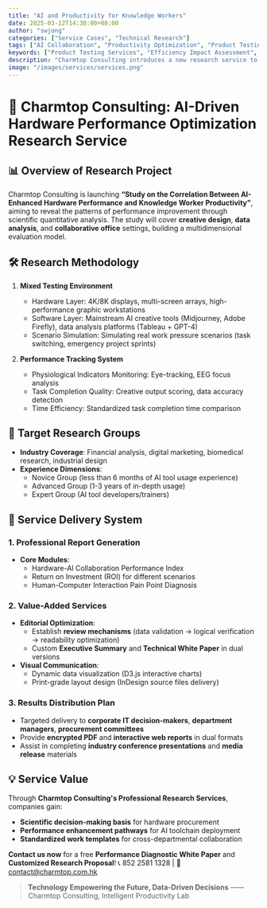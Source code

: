 ```yaml
---
title: "AI and Productivity for Knowledge Workers"
date: 2025-03-12T14:30:00+08:00
author: "swjong"
categories: ["Service Cases", "Technical Research"]
tags: ["AI Collaboration", "Productivity Optimization", "Product Testing", "Workflow Analysis", "Knowledge Workers"]
keywords: ["Product Testing Services", "Efficiency Impact Assessment", "High-Resolution External Displays", "AI-Enhanced Workflow", "Creative Collaboration Tools"]
description: "Charmtop Consulting introduces a new research service to evaluate the synergistic effects of AI tools and hardware upgrades on the productivity of knowledge workers, providing professional reports and visual solutions."
image: "/images/services/services.png"
---
```


# 🌟 Charmtop Consulting: AI-Driven Hardware Performance Optimization Research Service

## 📊 Overview of Research Project
Charmtop Consulting is launching **“Study on the Correlation Between AI-Enhanced Hardware Performance and Knowledge Worker Productivity”**, aiming to reveal the patterns of performance improvement through scientific quantitative analysis. The study will cover **creative design**, **data analysis**, and **collaborative office** settings, building a multidimensional evaluation model.

## 🛠️ Research Methodology
1. **Mixed Testing Environment**
   - Hardware Layer: 4K/8K displays, multi-screen arrays, high-performance graphic workstations
   - Software Layer: Mainstream AI creative tools (Midjourney, Adobe Firefly), data analysis platforms (Tableau + GPT-4)
   - Scenario Simulation: Simulating real work pressure scenarios (task switching, emergency project sprints)

2. **Performance Tracking System**
   - Physiological Indicators Monitoring: Eye-tracking, EEG focus analysis
   - Task Completion Quality: Creative output scoring, data accuracy detection
   - Time Efficiency: Standardized task completion time comparison

## 👥 Target Research Groups
- **Industry Coverage**: Financial analysis, digital marketing, biomedical research, industrial design
- **Experience Dimensions**:
  - Novice Group (less than 6 months of AI tool usage experience)
  - Advanced Group (1-3 years of in-depth usage)
  - Expert Group (AI tool developers/trainers)

## 📝 Service Delivery System
### 1. Professional Report Generation
- **Core Modules**:
  - Hardware-AI Collaboration Performance Index
  - Return on Investment (ROI) for different scenarios
  - Human-Computer Interaction Pain Point Diagnosis

### 2. Value-Added Services
- **Editorial Optimization**:
  - Establish **review mechanisms** (data validation → logical verification → readability optimization)
  - Custom **Executive Summary** and **Technical White Paper** in dual versions
- **Visual Communication**:
  - Dynamic data visualization (D3.js interactive charts)
  - Print-grade layout design (InDesign source files delivery)

### 3. Results Distribution Plan
- Targeted delivery to **corporate IT decision-makers**, **department managers**, **procurement committees**
- Provide **encrypted PDF** and **interactive web reports** in dual formats
- Assist in completing **industry conference presentations** and **media release** materials

## 💡 Service Value
Through **Charmtop Consulting's Professional Research Services**, companies gain:
- **Scientific decision-making basis** for hardware procurement
- **Performance enhancement pathways** for AI toolchain deployment
- **Standardized work templates** for cross-departmental collaboration

**Contact us now** for a free **Performance Diagnostic White Paper** and **Customized Research Proposal**!
📞 852 2581 1328 | 📩 contact@charmtop.com.hk

> **Technology Empowering the Future, Data-Driven Decisions**
> —— Charmtop Consulting, Intelligent Productivity Lab